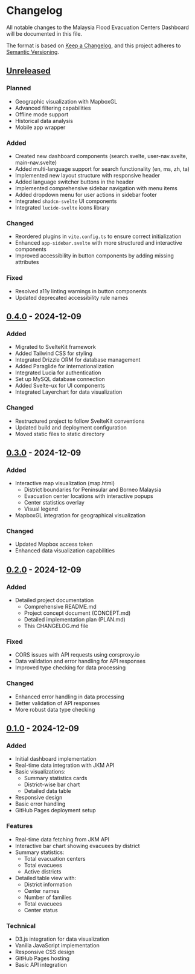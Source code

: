# Changelog

All notable changes to the Malaysia Flood Evacuation Centers Dashboard will be documented in this file.

The format is based on [Keep a Changelog](https://keepachangelog.com/en/1.0.0/),
and this project adheres to [Semantic Versioning](https://semver.org/spec/v2.0.0.html).

## [Unreleased]
### Planned
- Geographic visualization with MapboxGL
- Advanced filtering capabilities
- Offline mode support
- Historical data analysis
- Mobile app wrapper

### Added
- Created new dashboard components (search.svelte, user-nav.svelte, main-nav.svelte)
- Added multi-language support for search functionality (en, ms, zh, ta)
- Implemented new layout structure with responsive header
- Added language switcher buttons in the header
- Implemented comprehensive sidebar navigation with menu items
- Added dropdown menu for user actions in sidebar footer
- Integrated `shadcn-svelte` UI components
- Integrated `lucide-svelte` icons library

### Changed
- Reordered plugins in `vite.config.ts` to ensure correct initialization
- Enhanced `app-sidebar.svelte` with more structured and interactive components
- Improved accessibility in button components by adding missing attributes

### Fixed
- Resolved a11y linting warnings in button components
- Updated deprecated accessibility rule names

## [0.4.0] - 2024-12-09
### Added
- Migrated to SvelteKit framework
- Added Tailwind CSS for styling
- Integrated Drizzle ORM for database management
- Added Paraglide for internationalization
- Integrated Lucia for authentication
- Set up MySQL database connection
- Added Svelte-ux for UI components
- Integrated Layerchart for data visualization

### Changed
- Restructured project to follow SvelteKit conventions
- Updated build and deployment configuration
- Moved static files to static directory

## [0.3.0] - 2024-12-09
### Added
- Interactive map visualization (map.html)
  - District boundaries for Peninsular and Borneo Malaysia
  - Evacuation center locations with interactive popups
  - Center statistics overlay
  - Visual legend
- MapboxGL integration for geographical visualization

### Changed
- Updated Mapbox access token
- Enhanced data visualization capabilities

## [0.2.0] - 2024-12-09
### Added
- Detailed project documentation
  - Comprehensive README.md
  - Project concept document (CONCEPT.md)
  - Detailed implementation plan (PLAN.md)
  - This CHANGELOG.md file

### Fixed
- CORS issues with API requests using corsproxy.io
- Data validation and error handling for API responses
- Improved type checking for data processing

### Changed
- Enhanced error handling in data processing
- Better validation of API responses
- More robust data type checking

## [0.1.0] - 2024-12-09
### Added
- Initial dashboard implementation
- Real-time data integration with JKM API
- Basic visualizations:
  - Summary statistics cards
  - District-wise bar chart
  - Detailed data table
- Responsive design
- Basic error handling
- GitHub Pages deployment setup

### Features
- Real-time data fetching from JKM API
- Interactive bar chart showing evacuees by district
- Summary statistics:
  - Total evacuation centers
  - Total evacuees
  - Active districts
- Detailed table view with:
  - District information
  - Center names
  - Number of families
  - Total evacuees
  - Center status

### Technical
- D3.js integration for data visualization
- Vanilla JavaScript implementation
- Responsive CSS design
- GitHub Pages hosting
- Basic API integration

[Unreleased]: https://github.com/nyem69/banjir/compare/v0.4.0...HEAD
[0.4.0]: https://github.com/nyem69/banjir/compare/v0.3.0...v0.4.0
[0.3.0]: https://github.com/nyem69/banjir/compare/v0.2.0...v0.3.0
[0.2.0]: https://github.com/nyem69/banjir/compare/v0.1.0...v0.2.0
[0.1.0]: https://github.com/nyem69/banjir/releases/tag/v0.1.0
